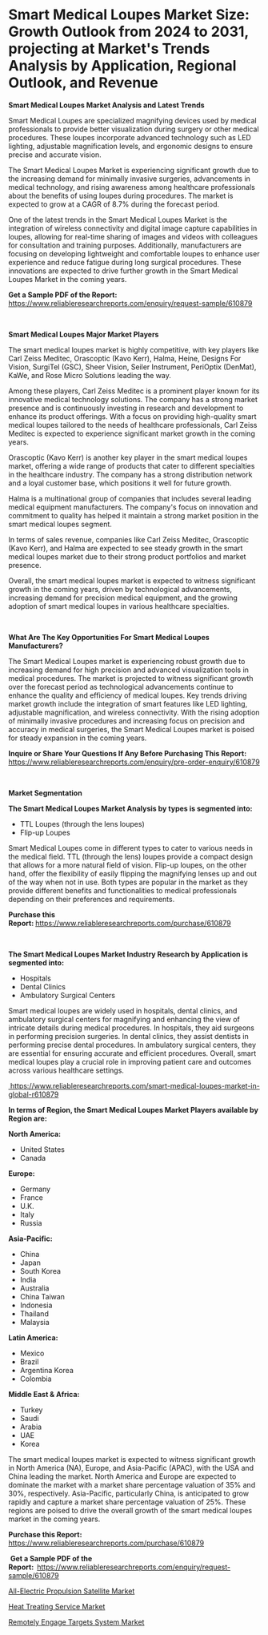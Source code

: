 <p><h1>Smart Medical Loupes Market Size: Growth Outlook from 2024 to 2031, projecting at Market's Trends Analysis by Application, Regional Outlook, and Revenue</h1></p><p><strong>Smart Medical Loupes Market Analysis and Latest Trends</strong></p>
<p><p>Smart Medical Loupes are specialized magnifying devices used by medical professionals to provide better visualization during surgery or other medical procedures. These loupes incorporate advanced technology such as LED lighting, adjustable magnification levels, and ergonomic designs to ensure precise and accurate vision.</p><p>The Smart Medical Loupes Market is experiencing significant growth due to the increasing demand for minimally invasive surgeries, advancements in medical technology, and rising awareness among healthcare professionals about the benefits of using loupes during procedures. The market is expected to grow at a CAGR of 8.7% during the forecast period.</p><p>One of the latest trends in the Smart Medical Loupes Market is the integration of wireless connectivity and digital image capture capabilities in loupes, allowing for real-time sharing of images and videos with colleagues for consultation and training purposes. Additionally, manufacturers are focusing on developing lightweight and comfortable loupes to enhance user experience and reduce fatigue during long surgical procedures. These innovations are expected to drive further growth in the Smart Medical Loupes Market in the coming years.</p></p>
<p><strong>Get a Sample PDF of the Report:&nbsp;</strong> <a href="https://www.reliableresearchreports.com/enquiry/request-sample/610879">https://www.reliableresearchreports.com/enquiry/request-sample/610879</a></p>
<p>&nbsp;</p>
<p><strong>Smart Medical Loupes Major Market Players</strong></p>
<p><p>The smart medical loupes market is highly competitive, with key players like Carl Zeiss Meditec, Orascoptic (Kavo Kerr), Halma, Heine, Designs For Vision, SurgiTel (GSC), Sheer Vision, Seiler Instrument, PeriOptix (DenMat), KaWe, and Rose Micro Solutions leading the way.</p><p>Among these players, Carl Zeiss Meditec is a prominent player known for its innovative medical technology solutions. The company has a strong market presence and is continuously investing in research and development to enhance its product offerings. With a focus on providing high-quality smart medical loupes tailored to the needs of healthcare professionals, Carl Zeiss Meditec is expected to experience significant market growth in the coming years.</p><p>Orascoptic (Kavo Kerr) is another key player in the smart medical loupes market, offering a wide range of products that cater to different specialties in the healthcare industry. The company has a strong distribution network and a loyal customer base, which positions it well for future growth.</p><p>Halma is a multinational group of companies that includes several leading medical equipment manufacturers. The company's focus on innovation and commitment to quality has helped it maintain a strong market position in the smart medical loupes segment.</p><p>In terms of sales revenue, companies like Carl Zeiss Meditec, Orascoptic (Kavo Kerr), and Halma are expected to see steady growth in the smart medical loupes market due to their strong product portfolios and market presence.</p><p>Overall, the smart medical loupes market is expected to witness significant growth in the coming years, driven by technological advancements, increasing demand for precision medical equipment, and the growing adoption of smart medical loupes in various healthcare specialties.</p></p>
<p>&nbsp;</p>
<p><strong>What Are The Key Opportunities For Smart Medical Loupes Manufacturers?</strong></p>
<p><p>The Smart Medical Loupes market is experiencing robust growth due to increasing demand for high precision and advanced visualization tools in medical procedures. The market is projected to witness significant growth over the forecast period as technological advancements continue to enhance the quality and efficiency of medical loupes. Key trends driving market growth include the integration of smart features like LED lighting, adjustable magnification, and wireless connectivity. With the rising adoption of minimally invasive procedures and increasing focus on precision and accuracy in medical surgeries, the Smart Medical Loupes market is poised for steady expansion in the coming years.</p></p>
<p><strong>Inquire or Share Your Questions If Any Before Purchasing This Report:</strong> <a href="https://www.reliableresearchreports.com/enquiry/pre-order-enquiry/610879">https://www.reliableresearchreports.com/enquiry/pre-order-enquiry/610879</a></p>
<p>&nbsp;</p>
<p><strong>Market Segmentation</strong></p>
<p><strong>The Smart Medical Loupes Market Analysis by types is segmented into:</strong></p>
<p><ul><li>TTL Loupes (through the lens loupes)</li><li>Flip-up Loupes</li></ul></p>
<p><p>Smart Medical Loupes come in different types to cater to various needs in the medical field. TTL (through the lens) loupes provide a compact design that allows for a more natural field of vision. Flip-up loupes, on the other hand, offer the flexibility of easily flipping the magnifying lenses up and out of the way when not in use. Both types are popular in the market as they provide different benefits and functionalities to medical professionals depending on their preferences and requirements.</p></p>
<p><strong>Purchase this Report:&nbsp;</strong><a href="https://www.reliableresearchreports.com/purchase/610879">https://www.reliableresearchreports.com/purchase/610879</a></p>
<p>&nbsp;</p>
<p><strong>The Smart Medical Loupes Market Industry Research by Application is segmented into:</strong></p>
<p><ul><li>Hospitals</li><li>Dental Clinics</li><li>Ambulatory Surgical Centers</li></ul></p>
<p><p>Smart medical loupes are widely used in hospitals, dental clinics, and ambulatory surgical centers for magnifying and enhancing the view of intricate details during medical procedures. In hospitals, they aid surgeons in performing precision surgeries. In dental clinics, they assist dentists in performing precise dental procedures. In ambulatory surgical centers, they are essential for ensuring accurate and efficient procedures. Overall, smart medical loupes play a crucial role in improving patient care and outcomes across various healthcare settings.</p></p>
<p><a href="https://www.reliableresearchreports.com/smart-medical-loupes-market-in-global-r610879">&nbsp;https://www.reliableresearchreports.com/smart-medical-loupes-market-in-global-r610879</a></p>
<p><strong>In terms of Region, the Smart Medical Loupes Market Players available by Region are:</strong></p>
<p>
    <p> <strong> North America: </strong>
        <ul>
            <li>United States</li>
            <li>Canada</li>
        </ul>
        </p> 
    <p> <strong> Europe: </strong>
        <ul>
            <li>Germany</li>
            <li>France</li>
            <li>U.K.</li>
            <li>Italy</li>
            <li>Russia</li>
        </ul>
        </p> 
    <p> <strong> Asia-Pacific: </strong>
        <ul>
            <li>China</li>
            <li>Japan</li>
            <li>South Korea</li>
            <li>India</li>
            <li>Australia</li>
            <li>China Taiwan</li>
            <li>Indonesia</li>
            <li>Thailand</li>
            <li>Malaysia</li>
        </ul>
        </p> 
    <p> <strong> Latin America: </strong>
        <ul>
            <li>Mexico</li>
            <li>Brazil</li>
            <li>Argentina Korea</li>
            <li>Colombia</li>
        </ul>
        </p> 
    <p> <strong> Middle East & Africa: </strong>
        <ul>
            <li>Turkey</li>
            <li>Saudi</li>
            <li>Arabia</li>
            <li>UAE</li>
            <li>Korea</li>
        </ul>
    </p>
    </p>
<p><p>The smart medical loupes market is expected to witness significant growth in North America (NA), Europe, and Asia-Pacific (APAC), with the USA and China leading the market. North America and Europe are expected to dominate the market with a market share percentage valuation of 35% and 30%, respectively. Asia-Pacific, particularly China, is anticipated to grow rapidly and capture a market share percentage valuation of 25%. These regions are poised to drive the overall growth of the smart medical loupes market in the coming years.</p></p>
<p><strong>Purchase this Report: </strong><a href="https://www.reliableresearchreports.com/purchase/610879">https://www.reliableresearchreports.com/purchase/610879</a></p>
<p>&nbsp;<strong>Get a Sample PDF of the Report:&nbsp;&nbsp;</strong><a href="https://www.reliableresearchreports.com/enquiry/request-sample/610879">https://www.reliableresearchreports.com/enquiry/request-sample/610879</a></p>
<p><strong></strong></p>
<p><p><a href="https://github.com/AlysaLedner2023/Market-Research-Report-List-2/blob/main/all-electric-propulsion-satellite-market.md">All-Electric Propulsion Satellite Market</a></p><p><a href="https://github.com/ctanaka235/Market-Research-Report-List-1/blob/main/heat-treating-service-market.md">Heat Treating Service Market</a></p><p><a href="https://github.com/JermaineCrona2023/Market-Research-Report-List-2/blob/main/remotely-engage-targets-system-market.md">Remotely Engage Targets System Market</a></p></p>